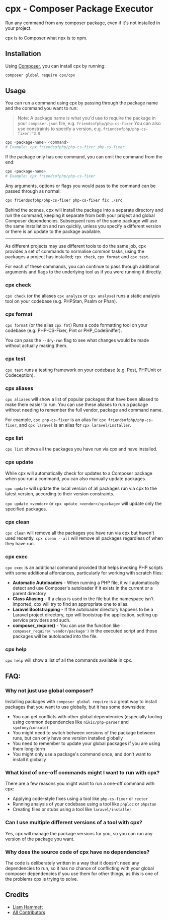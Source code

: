 # cpx - Composer Package Executor

Run any command from any composer package, even if it's not installed in your project.

cpx is to Composer what npx is to npm.

## Installation

Using [Composer](https://getcomposer.org/doc/00-intro.md), you can install cpx by running:

```bash
composer global require cpx/cpx
```

## Usage

You can run a command using cpx by passing through the package name and the command you want to run:

> Note: A package name is what you'd use to require the package in your `composer.json` file, e.g. `friendsofphp/php-cs-fixer`
> You can also use constraints to specify a version, e.g. `friendsofphp/php-cs-fixer:^3.0`

```bash
cpx <package-name> <command>
# Example: cpx friendsofphp/php-cs-fixer php-cs-fixer
```

If the package only has one command, you can omit the command from the end:

```bash
cpx <package-name>
# Example: cpx friendsofphp/php-cs-fixer
```

Any arguments, options or flags you would pass to the command can be passed through as normal:

```bash
cpx friendsofphp/php-cs-fixer php-cs-fixer fix ./src
```

Behind the scenes, cpx will install the package into a separate directory and run the command, keeping it separate from both your project and global Composer dependencies. Subsequent runs of the same package will use the same installation and run quickly, unless you specify a different version or there is an update to the package available.

---

As different projects may use different tools to do the same job, cpx provides a set of commands to normalise common tasks, using the packages a project has installed; `cpx check`, `cpx format` and `cpx test`.

For each of these commands, you can continue to pass through additional arguments and flags to the underlying tool as if you were running it directly.

### cpx check

`cpx check` (or the aliases `cpx analyze` or `cpx analyse`) runs a static analysis tool on your codebase (e.g. PHPStan, Psalm or Phan).

### cpx format

`cpx format` (or the alias `cpx fmt`) Runs a code formatting tool on your codebase (e.g. PHP-CS-Fixer, Pint or PHP_CodeSniffer).

You can pass the `--dry-run` flag to see what changes would be made without actually making them.

### cpx test

`cpx test` runs a testing framework on your codebase (e.g. Pest, PHPUnit or Codeception).

### cpx aliases

`cpx aliases` will show a list of popular packages that have been aliased to make them easier to run. You can use these aliases to run a package without needing to remember the full vendor, package and command name.

For example, `cpx php-cs-fixer` is an alias for `cpx friendsofphp/php-cs-fixer`, and `cpx laravel` is an alias for `cpx laravel/installer`.

### cpx list

`cpx list` shows all the packages you have run via cpx and have installed.

### cpx update

While cpx will automatically check for updates to a Composer package when you run a command, you can also manually update packages.

`cpx update` will update the local version of all packages run via cpx to the latest version, according to their version constraints.

`cpx update <vendor>` or `cpx update <vendor>/<package>` will update only the specified packages.

### cpx clean

`cpx clean` will remove all the packages you have run via cpx but haven't used recently. `cpx clean --all` will remove all packages regardless of when they have run.

### cpx exec

`cpx exec` is an additional command provided that helps invoking PHP scripts with some additional affordances, particularly for working with scratch files:

- **Automatic Autoloaders** - When running a PHP file, it will automatically detect and use Composer's autoloader if it exists in the current or a parent directory
- **Class Aliasing** - If a class is used in the file but the namespace isn't imported, cpx will try to find an appropriate one to alias.
- **Laravel Bootstrapping** - If the autoloader directory happens to be a Laravel project directory, cpx will bootstrap the application, setting up service providers and such.
- **composer_require()** - You can use the function like `composer_require('vendor/package')` in the executed script and those packages will be autoloaded into the file.

### cpx help

`cpx help` will show a list of all the commands available in cpx.

## FAQ:

### Why not just use global composer?

Installing packages with `composer global require` is a great way to install packages that you want to use globally, but it has some downsides:

- You can get conflicts with other global dependencies (especially tooling using common dependencies like `nikic/php-parser` and `symfony/console`)
- You might need to switch between versions of the package between runs, but can only have one version installed globally
- You need to remember to update your global packages if you are using them long-term
- You might only use a package's command once, and don't want to install it globally

### What kind of one-off commands might I want to run with cpx?

There are a few reasons you might want to run a one-off command with cpx:

- Applying code-style fixes using a tool like `php-cs-fixer` or `rector`
- Running analysis of your codebase using a tool like `phploc` or `phpstan`
- Creating files or stubs using a tool like `laravel/installer`

### Can I use multiple different versions of a tool with cpx?

Yes, cpx will manage the package versions for you, so you can run any version of the package you want.

### Why does the source code of cpx have no dependencies?

The code is deliberately written in a way that it doesn't need any dependencies to run, so it has no chance of conflicting with your global composer dependencies if you use them for other things, as this is one of the problems cpx is trying to solve.

## Credits
- [Liam Hammett](https://github.com/imliam)
- [All Contributors](https://github.com/imliam/cpx/contributors)
